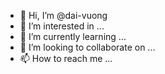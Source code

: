 - 👋 Hi, I’m @dai-vuong
- 👀 I’m interested in ...
- 🌱 I’m currently learning ...
- 💞️ I’m looking to collaborate on ...
- 📫 How to reach me ...

<!---
dai-vuong/dai-vuong is a ✨ special ✨ repository because its `README.md` (this file) appears on your GitHub profile.
You can click the Preview link to take a look at your changes.
--->
